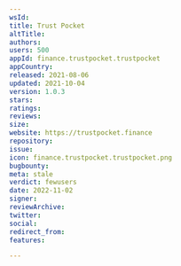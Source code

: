 ```yaml
---
wsId: 
title: Trust Pocket
altTitle: 
authors: 
users: 500
appId: finance.trustpocket.trustpocket
appCountry: 
released: 2021-08-06
updated: 2021-10-04
version: 1.0.3
stars: 
ratings: 
reviews: 
size: 
website: https://trustpocket.finance
repository: 
issue: 
icon: finance.trustpocket.trustpocket.png
bugbounty: 
meta: stale
verdict: fewusers
date: 2022-11-02
signer: 
reviewArchive: 
twitter: 
social: 
redirect_from: 
features: 

---
```


